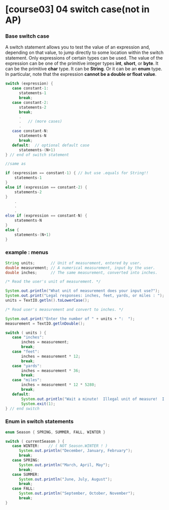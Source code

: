 # \[course03] 04 switch case(not in AP)

### Base switch case

A switch statement allows you to test the value of an expression and, depending on that value, to jump directly to some location within the switch statement. Only expressions of certain types can be used. The value of the expression can be one of the primitive integer types **int**, **short**, or **byte**. It can be the primitive **char** type. It can be **String**. Or it can be an **enum** type. In particular, note that the expression **cannot be a double or float value**.

```java
switch (expression) {
   case constant-1:
      statements-1
      break;
   case constant-2:
      statements-2
      break;
      .
      .   // (more cases)
      .
   case constant-N:
      statements-N
      break;
   default:  // optional default case
      statements-(N+1)
} // end of switch statement

//same as 

if (expression == constant-1) { // but use .equals for String!!
    statements-1
} 
else if (expression == constant-2) { 
    statements-2
} 
    .
    .
    .
else if (expression == constant-N) { 
    statements-N
} 
else {
    statements-(N+1)
}
```

### example : menus

```java
String units;       // Unit of measurement, entered by user.
double measurement; // A numerical measurement, input by the user.
double inches;      // The same measurement, converted into inches.

/* Read the user's unit of measurement. */

System.out.println("What unit of measurement does your input use?");
System.out.print("Legal responses: inches, feet, yards, or miles : ");
units = TextIO.getln().toLowerCase();

/* Read user's measurement and convert to inches. */

System.out.print("Enter the number of " + units + ":  ");
measurement = TextIO.getlnDouble();

switch ( units ) {
   case "inches":
       inches = measurement;
       break;          
   case "feet":
       inches = measurement * 12;
       break;          
   case "yards":
       inches = measurement * 36;
       break;          
   case "miles":
       inches = measurement * 12 * 5280;
       break;
   default:
       System.out.println("Wait a minute!  Illegal unit of measure!  I quit!");
       System.exit(1);          
} // end switch
```

### Enum in switch statements

```java
enum Season { SPRING, SUMMER, FALL, WINTER }

switch ( currentSeason ) {
   case WINTER:    // ( NOT Season.WINTER ! )
      System.out.println("December, January, February");
      break;
   case SPRING:
      System.out.println("March, April, May");
      break;
   case SUMMER:
      System.out.println("June, July, August");
      break;
   case FALL:
      System.out.println("September, October, November");
      break;
}
```
